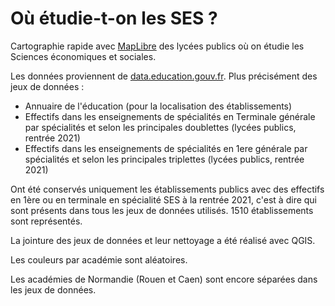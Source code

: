 # Où étudie-t-on les SES ?

Cartographie rapide avec [MapLibre](https://github.com/maplibre/maplibre-gl-js) des lycées publics où on étudie les Sciences économiques et sociales.

Les données proviennent de [data.education.gouv.fr](https://data.education.gouv.fr). Plus précisément des jeux de données :

* Annuaire de l'éducation (pour la localisation des établissements)
* Effectifs dans les enseignements de spécialités en Terminale générale par spécialités et selon les principales doublettes (lycées publics, rentrée 2021)
* Effectifs dans les enseignements de spécialités en 1ere générale par spécialités et selon les principales triplettes  (lycées publics, rentrée 2021)

Ont été conservés uniquement les établissements publics avec des effectifs en 1ère ou en terminale en spécialité SES à la rentrée 2021, c'est à  dire qui sont présents dans tous les jeux de données utilisés. 1510 établissements sont représentés.

La jointure des jeux de données et leur nettoyage a été réalisé avec QGIS.

Les couleurs par académie sont aléatoires.

Les académies de Normandie (Rouen et Caen) sont encore séparées dans les jeux de données.